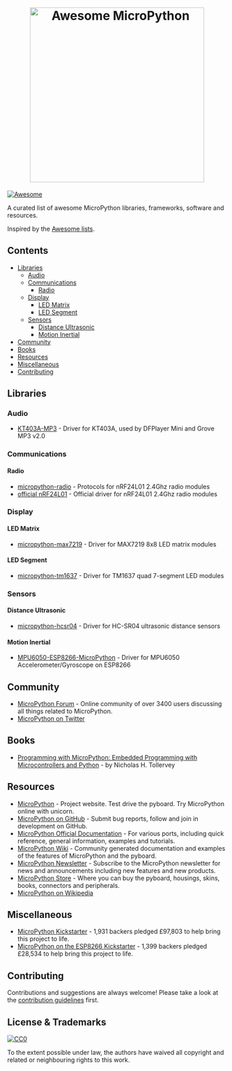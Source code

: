 <h1 align="center">
  <img width="400" src="https://raw.githubusercontent.com/mcauser/awesome-micropython/master/logo.svg?sanitize=true" alt="Awesome MicroPython"><br>
</h1>

[![Awesome](https://awesome.re/badge.svg)](https://awesome.re)

A curated list of awesome MicroPython libraries, frameworks, software and resources.

Inspired by the [Awesome lists](https://github.com/sindresorhus/awesome).

## Contents

- [Libraries](#libraries)
	- [Audio](#audio)
	- [Communications](#communications)
		- [Radio](#radio)
	- [Display](#display)
		- [LED Matrix](#led-matrix)
		- [LED Segment](#led-segment)
	- [Sensors](#sensors)
		- [Distance Ultrasonic](#distance-ultrasonic)
		- [Motion Inertial](#motion-inertial)
- [Community](#community)
- [Books](#books)
- [Resources](#resources)
- [Miscellaneous](#miscellaneous)
- [Contributing](#contributing)

## Libraries

### Audio

* [KT403A-MP3](https://github.com/jczic/KT403A-MP3) - Driver for KT403A, used by DFPlayer Mini and Grove MP3 v2.0

### Communications

#### Radio

- [micropython-radio](https://github.com/peterhinch/micropython-radio) - Protocols for nRF24L01 2.4Ghz radio modules
- [official nRF24L01](https://github.com/micropython/micropython/tree/master/drivers/nrf24l01) - Official driver for nRF24L01 2.4Ghz radio modules

### Display

#### LED Matrix

- [micropython-max7219](https://github.com/mcauser/micropython-max7219) - Driver for MAX7219 8x8 LED matrix modules

#### LED Segment

- [micropython-tm1637](https://github.com/mcauser/micropython-tm1637) - Driver for TM1637 quad 7-segment LED modules

### Sensors

#### Distance Ultrasonic

- [micropython-hcsr04](https://github.com/rsc1975/micropython-hcsr04) - Driver for HC-SR04 ultrasonic distance sensors

#### Motion Inertial

- [MPU6050-ESP8266-MicroPython](https://github.com/adamjezek98/MPU6050-ESP8266-MicroPython) - Driver for MPU6050 Accelerometer/Gyroscope on ESP8266

## Community

- [MicroPython Forum](https://forum.micropython.org/) - Online community of over 3400 users discussing all things related to MicroPython.
- [MicroPython on Twitter](https://twitter.com/micropython?lang=en)

## Books

- [Programming with MicroPython: Embedded Programming with Microcontrollers and Python](http://shop.oreilly.com/product/0636920056515.do) - by Nicholas H. Tollervey

## Resources

- [MicroPython](http://micropython.org) - Project website. Test drive the pyboard. Try MicroPython online with unicorn.
- [MicroPython on GitHub](https://github.com/micropython/micropython) - Submit bug reports, follow and join in development on GitHub.
- [MicroPython Official Documentation](http://docs.micropython.org/) - For various ports, including quick reference, general information, examples and tutorials.
- [MicroPython Wiki](http://wiki.micropython.org/Home) - Community generated documentation and examples of the features of MicroPython and the pyboard.
- [MicroPython Newsletter](http://micropython.org/newsletter) - Subscribe to the MicroPython newsletter for news and announcements including new features and new products.
- [MicroPython Store](https://store.micropython.org/) - Where you can buy the pyboard, housings, skins, books, connectors and peripherals.
- [MicroPython on Wikipedia](https://en.wikipedia.org/wiki/MicroPython)

## Miscellaneous

- [MicroPython Kickstarter](https://www.kickstarter.com/projects/214379695/micro-python-python-for-microcontrollers) - 1,931 backers pledged £97,803 to help bring this project to life.
- [MicroPython on the ESP8266 Kickstarter](https://www.kickstarter.com/projects/214379695/micropython-on-the-esp8266-beautifully-easy-iot) - 1,399 backers pledged £28,534 to help bring this project to life.

## Contributing

Contributions and suggestions are always welcome! Please take a look at the [contribution guidelines](https://github.com/mcauser/awesome-micropython/blob/master/contributing.md) first.

## License & Trademarks

[![CC0](http://mirrors.creativecommons.org/presskit/buttons/88x31/svg/cc-zero.svg)](https://creativecommons.org/publicdomain/zero/1.0/)

To the extent possible under law, the authors have waived all copyright and related or neighbouring rights to this work.
